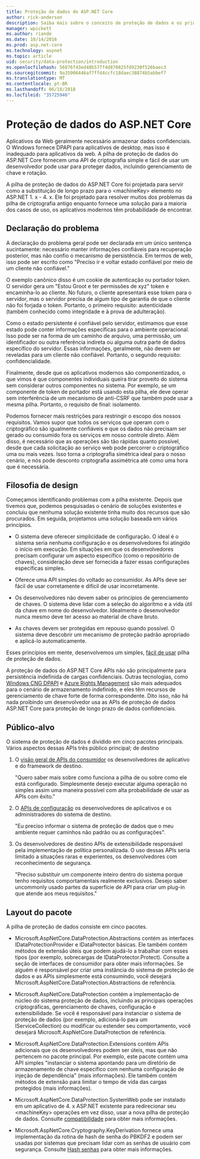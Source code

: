 ```yaml
---
title: Proteção de dados do ASP.NET Core
author: rick-anderson
description: Saiba mais sobre o conceito de proteção de dados e os princípios de design das APIs de proteção de dados do ASP.NET Core.
manager: wpickett
ms.author: riande
ms.date: 10/14/2016
ms.prod: asp.net-core
ms.technology: aspnet
ms.topic: article
uid: security/data-protection/introduction
ms.openlocfilehash: 56876f43ed48b577f4d870825fd9230f526baec3
ms.sourcegitcommit: 9a35906446af7ffd4ccfc18daec38874b5abbef7
ms.translationtype: MT
ms.contentlocale: pt-BR
ms.lasthandoff: 06/18/2018
ms.locfileid: "35725946"
---
```

# <a name="aspnet-core-data-protection"></a>Proteção de dados do ASP.NET Core

Aplicativos da Web geralmente necessário armazenar dados confidenciais. O Windows fornece DPAPI para aplicativos de desktop, mas isso é inadequado para aplicativos da web. A pilha de proteção de dados do ASP.NET Core fornecem uma API de criptografia simple e fácil de usar um desenvolvedor pode usar para proteger dados, incluindo gerenciamento de chave e rotação.

A pilha de proteção de dados do ASP.NET Core foi projetada para servir como a substituição de longo prazo para o &lt;machineKey&gt; elemento no ASP.NET 1. x - 4. x. Ele foi projetado para resolver muitos dos problemas da pilha de criptografia antigo enquanto fornece uma solução para a maioria dos casos de uso, os aplicativos modernos têm probabilidade de encontrar.

## <a name="problem-statement"></a>Declaração do problema

A declaração do problema geral pode ser declarada em um único sentença sucintamente: necessário manter informações confiáveis para recuperação posterior, mas não confio o mecanismo de persistência. Em termos de web, isso pode ser escrito como "Preciso ir e voltar estado confiável por meio de um cliente não confiável."

O exemplo canônico disso é um cookie de autenticação ou portador token. O servidor gera um "Estou Groot e ter permissões de xyz" token e encaminha-lo ao cliente. No futuro, o cliente apresentará esse token para o servidor, mas o servidor precisa de algum tipo de garantia de que o cliente não foi forjada o token. Portanto, o primeiro requisito: autenticidade (também conhecido como integridade e à prova de adulteração).

Como o estado persistente é confiável pelo servidor, estimamos que esse estado pode conter informações específicas para o ambiente operacional. Isso pode ser na forma de um caminho de arquivo, uma permissão, um identificador ou outra referência indireta ou alguma outra parte de dados específico do servidor. Essas informações, geralmente, não devem ser reveladas para um cliente não confiável. Portanto, o segundo requisito: confidencialidade.

Finalmente, desde que os aplicativos modernos são componentizados, o que vimos é que componentes individuais queira tirar proveito do sistema sem considerar outros componentes no sistema. Por exemplo, se um componente de token de portador está usando esta pilha, ele deve operar sem interferência de um mecanismo de anti-CSRF que também pode usar a mesma pilha. Portanto, o requisito de final: isolamento.

Podemos fornecer mais restrições para restringir o escopo dos nossos requisitos. Vamos supor que todos os serviços que operam com o criptográfico são igualmente confiáveis e que os dados não precisam ser gerado ou consumido fora os serviços em nosso controle direto. Além disso, é necessário que as operações são tão rápidas quanto possível, desde que cada solicitação ao serviço web pode percorrer o criptográfico uma ou mais vezes. Isso torna a criptografia simétrica ideal para o nosso cenário, e nós pode desconto criptografia assimétrica até como uma hora que é necessária.

## <a name="design-philosophy"></a>Filosofia de design

Começamos identificando problemas com a pilha existente. Depois que tivemos que, podemos pesquisadas o cenário de soluções existentes e concluiu que nenhuma solução existente tinha muito dos recursos que são procurados. Em seguida, projetamos uma solução baseada em vários princípios.

* O sistema deve oferecer simplicidade de configuração. O ideal é o sistema seria nenhuma configuração e os desenvolvedores foi atingido o início em execução. Em situações em que os desenvolvedores precisam configurar um aspecto específico (como o repositório de chaves), consideração deve ser fornecida a fazer essas configurações específicas simples.

* Oferece uma API simples do voltado ao consumidor. As APIs deve ser fácil de usar corretamente e difícil de usar incorretamente.

* Os desenvolvedores não devem saber os princípios de gerenciamento de chaves. O sistema deve lidar com a seleção do algoritmo e a vida útil da chave em nome do desenvolvedor. Idealmente o desenvolvedor nunca mesmo deve ter acesso ao material de chave bruto.

* As chaves devem ser protegidas em repouso quando possível. O sistema deve descobrir um mecanismo de proteção padrão apropriado e aplicá-lo automaticamente.

Esses princípios em mente, desenvolvemos um simples, [fácil de usar](xref:security/data-protection/using-data-protection) pilha de proteção de dados.

A proteção de dados do ASP.NET Core APIs não são principalmente para persistência indefinida de cargas confidenciais. Outras tecnologias, como [Windows CNG DPAPI](https://msdn.microsoft.com/library/windows/desktop/hh706794%28v=vs.85%29.aspx) e [Azure Rights Management](https://docs.microsoft.com/rights-management/) são mais adequados para o cenário de armazenamento indefinido, e eles têm recursos de gerenciamento de chave forte de forma correspondente. Dito isso, não há nada proibindo um desenvolvedor usa as APIs de proteção de dados ASP.NET Core para proteção de longo prazo de dados confidenciais.

## <a name="audience"></a>Público-alvo

O sistema de proteção de dados é dividido em cinco pacotes principais. Vários aspectos dessas APIs três público principal; de destino

1. O [visão geral de APIs do consumidor](xref:security/data-protection/consumer-apis/overview) os desenvolvedores de aplicativo e do framework de destino.

   "Quero saber mais sobre como funciona a pilha de ou sobre como ele está configurado. Simplesmente desejo executar alguma operação no simples assim uma maneira possível com alta probabilidade de usar as APIs com êxito."

2. O [APIs de configuração](xref:security/data-protection/configuration/overview) os desenvolvedores de aplicativos e os administradores do sistema de destino.

   "Eu preciso informar o sistema de proteção de dados que o meu ambiente requer caminhos não padrão ou as configurações".

3. Os desenvolvedores de destino APIs de extensibilidade responsável pela implementação de política personalizada. O uso dessas APIs seria limitado a situações raras e experientes, os desenvolvedores com reconhecimento de segurança.

   "Preciso substituir um componente inteiro dentro do sistema porque tenho requisitos comportamentais realmente exclusivos. Desejo saber uncommonly usado partes da superfície de API para criar um plug-in que atende aos meus requisitos."

## <a name="package-layout"></a>Layout do pacote

A pilha de proteção de dados consiste em cinco pacotes.

* Microsoft.AspNetCore.DataProtection.Abstractions contém as interfaces IDataProtectionProvider e IDataProtector básicas. Ele também contém métodos de extensão úteis que podem ajudá-lo a trabalhar com esses tipos (por exemplo, sobrecargas de IDataProtector.Protect). Consulte a seção de interfaces de consumidor para obter mais informações. Se alguém é responsável por criar uma instância do sistema de proteção de dados e as APIs simplesmente está consumindo, você desejará Microsoft.AspNetCore.DataProtection.Abstractions de referência.

* Microsoft.AspNetCore.DataProtection contém a implementação de núcleo do sistema proteção de dados, incluindo as principais operações criptográficas, gerenciamento de chaves, configuração e extensibilidade. Se você é responsável para instanciar o sistema de proteção de dados (por exemplo, adicioná-lo para um IServiceCollection) ou modificar ou estender seu comportamento, você desejará Microsoft.AspNetCore.DataProtection de referência.

* Microsoft.AspNetCore.DataProtection.Extensions contém APIs adicionais que os desenvolvedores podem ser úteis, mas que não pertencem no pacote principal. Por exemplo, este pacote contém uma API simples "instanciar o sistema apontando para um diretório de armazenamento de chave específico com nenhuma configuração de injeção de dependência" (mais informações). Ele também contém métodos de extensão para limitar o tempo de vida das cargas protegidos (mais informações).

* Microsoft.AspNetCore.DataProtection.SystemWeb pode ser instalado em um aplicativo de 4. x ASP.NET existente para redirecionar seu &lt;machineKey&gt; operações em vez disso, usar a nova pilha de proteção de dados. Consulte [compatibilidade](xref:security/data-protection/compatibility/replacing-machinekey#compatibility-replacing-machinekey) para obter mais informações.

* Microsoft.AspNetCore.Cryptography.KeyDerivation fornece uma implementação da rotina de hash de senha do PBKDF2 e podem ser usadas por sistemas que precisam lidar com as senhas de usuário com segurança. Consulte [Hash senhas](xref:security/data-protection/consumer-apis/password-hashing) para obter mais informações.
